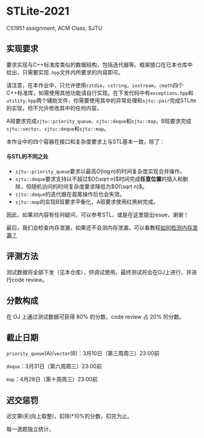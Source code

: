 # STLite-2021
CS1951 assignment, ACM Class, SJTU

## 实现要求

要求实现与C++标准库类似的数据结构，包括迭代器等。框架接口在已本仓库中给出，只需要实现`.hpp`文件内所要求的内容即可。

请注意，在本作业中，只允许使用`cstdio`，`cstring`，`iostream`，`cmath`四个C++标准库，如需使用其他功能请自行实现。在下发代码中有`exceptions.hpp`和`utility.hpp`两个辅助文件，你需要使用其中的异常处理和`sjtu::pair`完成STLite的实现，但不允许修改其中的任何内容。

A班要求完成`sjtu::priority_queue`、`sjtu::deque`和`sjtu::map`，B班要求完成`sjtu::vector`、`sjtu::deque`和`sjtu::map`。

本作业中的四个容器在接口和复杂度要求上与STL基本一致，除了：

#### 与STL的不同之处

- `sjtu::priority_queue`要求以最高$O(\log n)$的时间复杂度实现合并操作。
- `sjtu::deque`要求支持以不超过$O(\sqrt n)$时间完成**任意位置**的插入和删除，但随机访问的时间复杂度要求降低为$O(\sqrt n)$。
- `sjtu::deque`的迭代器在首尾操作后也会失效。
- `sjtu::map`的实现B班要求平衡化，A班要求使用红黑树完成。

因此，如果对内容有任何疑问，可以参考STL，或是在这里提出issue，谢谢！

最后，我们会检查内存泄漏，如果还不会测内存泄漏，可以看教程[如何检测内存泄漏？](./tutorials/detect-memory-leak/detect-memory-leak.md)


## 评测方法

测试数据将全部下发（见本仓库），供调试使用。最终测试将会在OJ上进行，并进行code review。

## 分数构成

在 OJ 上通过测试数据可获得 80% 的分数，code review 占 20% 的分数。

## 截止日期

`priority_queue`(A)/`vector`(B)：3月10日（第三周周三）23:00前

`deque`：3月31日（第六周周三）23:00前

`map`：4月28日（第十周周三）23:00前

## 迟交惩罚

迟交第i天(向上取整)，扣除i*10%的分数，扣完为止。

每一道题独立统计。
